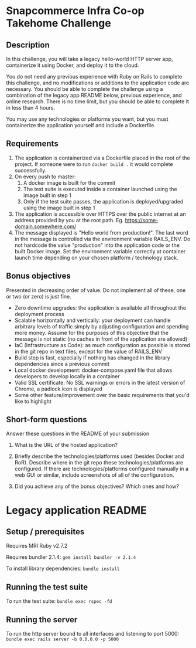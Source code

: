 # Snapcommerce Infra Co-op Takehome Challenge

## Description

In this challenge, you will take a legacy hello-world HTTP server app, containerize it using Docker, and deploy it to the cloud.

You do not need any previous experience with Ruby on Rails to complete this challenge, and no modifications or additions to the application code are necessary. You should be able to complete the challenge using a combination of the legacy app README below, previous experience, and online research. There is no time limit, but you should be able to complete it in less than 4 hours.

You may use any technologies or platforms you want, but you must containerize the application yourself and include a Dockerfile.

## Requirements

1. The application is containerized via a Dockerfile placed in the root of the project. If someone were to run `docker build .` it would complete successfully.
1. On every push to master:
    1. A docker image is built for the commit
    1. The test suite is executed inside a container launched using the image built in step 1
    1. Only if the test suite passes, the application is deployed/upgraded using the image built in step 1
1. The application is accessible over HTTPS over the public internet at an address provided by you at the root path. Eg. https://some-domain.somewhere.com/
1. The message displayed is "Hello world from production!". The last word in the message is controlled via the environment variable RAILS_ENV. Do not hardcode the value "production" into the application code or the built Docker image. Set the environment variable correctly at container launch time depending on your chosen platform / technology stack.

## Bonus objectives

Presented in decreasing order of value. Do not implement all of these, one or two (or zero) is just fine.

- Zero downtime upgrades: the application is available all throughout the deployment process
- Scalable horizontally and vertically: your deployment can handle arbitrary levels of traffic simply by adjusting configuration and spending more money. Assume for the purposes of this objective that the message is not static (no caches in front of the application are allowed)
- IaC (Infrastructure as Code): as much configuration as possible is stored in the git repo in text files, except for the value of RAILS_ENV
- Build step is fast, especially if nothing has changed in the library dependencies since a previous commit
- Local docker development: docker-compose.yaml file that allows developers to develop locally in a container
- Valid SSL certificate: No SSL warnings or errors in the latest version of Chrome, a padlock icon is displayed
- Some other feature/improvement over the basic requirements that you'd like to highlight

## Short-form questions

Answer these questions in the README of your submission

1. What is the URL of the hosted application?

1. Briefly describe the technologies/platforms used (besides Docker and RoR). Describe where in the git repo these technologies/platforms are configured. If there are technologies/platforms configured manually in a web GUI or similar, include screenshots of all of the configuration.

1. Did you achieve any of the bonus objectives? Which ones and how?

# Legacy application README

## Setup / prerequisites

Requires MRI Ruby v2.7.2

Requires bundler 2.1.4: `gem install bundler -v 2.1.4`
 
To install library dependencies: `bundle install`

## Running the test suite

To run the test suite: `bundle exec rspec -fd`

## Running the server

To run the http server bound to all interfaces and listening to port 5000: `bundle exec rails server -b 0.0.0.0 -p 5000`
